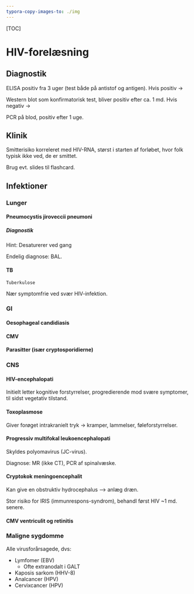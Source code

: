 ```yaml
---
typora-copy-images-to: ./img
---
```


[TOC]
# HIV-forelæsning

## Diagnostik

ELISA positiv fra 3 uger (test både på antistof og antigen). Hvis positiv ->

Western blot som konfirmatorisk test, bliver positiv efter ca. 1 md. Hvis negativ ->

PCR på blod, positiv efter 1 uge.

## Klinik

Smitterisiko korreleret med HIV-RNA, størst i starten af forløbet, hvor folk typisk ikke ved, de er smittet.

Brug evt. slides til flashcard.

## Infektioner

### Lunger

#### Pneumocystis jiroveccii pneumoni

##### Diagnostik

Hint: Desaturerer ved gang

Endelig diagnose: BAL.

#### TB

`Tuberkulose`

Nær symptomfrie ved svær HIV-infektion.

### GI

#### Oesophageal candidiasis

#### CMV

#### Parasitter (især cryptosporidierne)

### CNS

#### HIV-encephalopati

Initielt letter kognitive forstyrrelser, progredierende mod svære symptomer, til sidst vegetativ tilstand.

#### Toxoplasmose

Giver forøget intrakranielt tryk -> kramper, lammelser, føleforstyrrelser.

#### Progressiv multifokal leukoencephalopati

Skyldes polyomavirus (JC-virus).

Diagnose: MR (ikke CT), PCR af spinalvæske.

#### Cryptokok meningoencephalit

Kan give en obstruktiv hydrocephalus –> anlæg dræn.

Stor risiko for IRIS (immunrespons-syndrom), behandl først HIV ~1 md. senere.

#### CMV ventriculit og retinitis

### Maligne sygdomme

Alle virusforårsagede, dvs:

- Lymfomer (EBV)
  - Ofte extranodalt i GALT
- Kaposis sarkom (HHV-8)
- Analcancer (HPV)
- Cervixcancer (HPV)